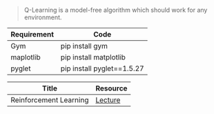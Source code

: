 > Q-Learning is a model-free algorithm which should work for any environment.

| Requirement | Code |
|-------------|------|
| Gym | pip install gym |
|  maplotlib | pip install matplotlib |
| pyglet | pip install pyglet==1.5.27|


| Title | Resource |
|-------|----------|
|Reinforcement Learning | [Lecture](https://www.youtube.com/playlist?list=PLQVvvaa0QuDezJFIOU5wDdfy4e9vdnx-7)|